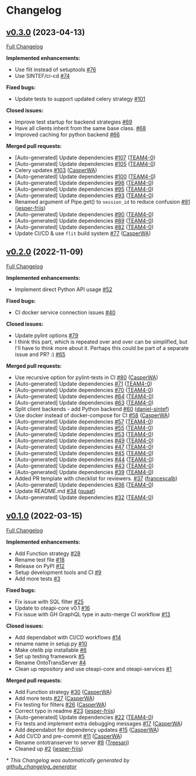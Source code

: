 # Changelog

## [v0.3.0](https://github.com/EMMC-ASBL/otelib/tree/v0.3.0) (2023-04-13)

[Full Changelog](https://github.com/EMMC-ASBL/otelib/compare/v0.2.0...v0.3.0)

**Implemented enhancements:**

- Use flit instead of setuptools [\#76](https://github.com/EMMC-ASBL/otelib/issues/76)
- Use SINTEF/ci-cd [\#74](https://github.com/EMMC-ASBL/otelib/issues/74)

**Fixed bugs:**

- Update tests to support updated celery strategy [\#101](https://github.com/EMMC-ASBL/otelib/issues/101)

**Closed issues:**

- Improve test startup for backend strategies [\#69](https://github.com/EMMC-ASBL/otelib/issues/69)
- Have all clients inherit from the same base class.  [\#68](https://github.com/EMMC-ASBL/otelib/issues/68)
- Improved caching for python backend  [\#66](https://github.com/EMMC-ASBL/otelib/issues/66)

**Merged pull requests:**

- \[Auto-generated\] Update dependencies [\#107](https://github.com/EMMC-ASBL/otelib/pull/107) ([TEAM4-0](https://github.com/TEAM4-0))
- \[Auto-generated\] Update dependencies [\#105](https://github.com/EMMC-ASBL/otelib/pull/105) ([TEAM4-0](https://github.com/TEAM4-0))
- Celery updates [\#103](https://github.com/EMMC-ASBL/otelib/pull/103) ([CasperWA](https://github.com/CasperWA))
- \[Auto-generated\] Update dependencies [\#100](https://github.com/EMMC-ASBL/otelib/pull/100) ([TEAM4-0](https://github.com/TEAM4-0))
- \[Auto-generated\] Update dependencies [\#98](https://github.com/EMMC-ASBL/otelib/pull/98) ([TEAM4-0](https://github.com/TEAM4-0))
- \[Auto-generated\] Update dependencies [\#95](https://github.com/EMMC-ASBL/otelib/pull/95) ([TEAM4-0](https://github.com/TEAM4-0))
- \[Auto-generated\] Update dependencies [\#93](https://github.com/EMMC-ASBL/otelib/pull/93) ([TEAM4-0](https://github.com/TEAM4-0))
- Renamed argument of Pipe.get\(\) to `session_id` to reduce confusion [\#91](https://github.com/EMMC-ASBL/otelib/pull/91) ([jesper-friis](https://github.com/jesper-friis))
- \[Auto-generated\] Update dependencies [\#90](https://github.com/EMMC-ASBL/otelib/pull/90) ([TEAM4-0](https://github.com/TEAM4-0))
- \[Auto-generated\] Update dependencies [\#89](https://github.com/EMMC-ASBL/otelib/pull/89) ([TEAM4-0](https://github.com/TEAM4-0))
- \[Auto-generated\] Update dependencies [\#82](https://github.com/EMMC-ASBL/otelib/pull/82) ([TEAM4-0](https://github.com/TEAM4-0))
- Update CI/CD & use `flit` build system [\#77](https://github.com/EMMC-ASBL/otelib/pull/77) ([CasperWA](https://github.com/CasperWA))

## [v0.2.0](https://github.com/EMMC-ASBL/otelib/tree/v0.2.0) (2022-11-09)

[Full Changelog](https://github.com/EMMC-ASBL/otelib/compare/v0.1.0...v0.2.0)

**Implemented enhancements:**

- Implement direct Python API usage [\#52](https://github.com/EMMC-ASBL/otelib/issues/52)

**Fixed bugs:**

- CI docker service connection issues [\#40](https://github.com/EMMC-ASBL/otelib/issues/40)

**Closed issues:**

- Update pylint options [\#79](https://github.com/EMMC-ASBL/otelib/issues/79)
- I think this part, which is repeated over and over can be simplified, but I'll have to think more about it. Perhaps this could be part of a separate issue and PR? :\) [\#65](https://github.com/EMMC-ASBL/otelib/issues/65)

**Merged pull requests:**

- Use recursive option for pylint-tests in CI [\#80](https://github.com/EMMC-ASBL/otelib/pull/80) ([CasperWA](https://github.com/CasperWA))
- \[Auto-generated\] Update dependencies [\#71](https://github.com/EMMC-ASBL/otelib/pull/71) ([TEAM4-0](https://github.com/TEAM4-0))
- \[Auto-generated\] Update dependencies [\#70](https://github.com/EMMC-ASBL/otelib/pull/70) ([TEAM4-0](https://github.com/TEAM4-0))
- \[Auto-generated\] Update dependencies [\#64](https://github.com/EMMC-ASBL/otelib/pull/64) ([TEAM4-0](https://github.com/TEAM4-0))
- \[Auto-generated\] Update dependencies [\#63](https://github.com/EMMC-ASBL/otelib/pull/63) ([TEAM4-0](https://github.com/TEAM4-0))
- Split client backends - add Python backend [\#60](https://github.com/EMMC-ASBL/otelib/pull/60) ([daniel-sintef](https://github.com/daniel-sintef))
- Use docker instead of docker-compose for CI [\#58](https://github.com/EMMC-ASBL/otelib/pull/58) ([CasperWA](https://github.com/CasperWA))
- \[Auto-generated\] Update dependencies [\#57](https://github.com/EMMC-ASBL/otelib/pull/57) ([TEAM4-0](https://github.com/TEAM4-0))
- \[Auto-generated\] Update dependencies [\#55](https://github.com/EMMC-ASBL/otelib/pull/55) ([TEAM4-0](https://github.com/TEAM4-0))
- \[Auto-generated\] Update dependencies [\#53](https://github.com/EMMC-ASBL/otelib/pull/53) ([TEAM4-0](https://github.com/TEAM4-0))
- \[Auto-generated\] Update dependencies [\#49](https://github.com/EMMC-ASBL/otelib/pull/49) ([TEAM4-0](https://github.com/TEAM4-0))
- \[Auto-generated\] Update dependencies [\#47](https://github.com/EMMC-ASBL/otelib/pull/47) ([TEAM4-0](https://github.com/TEAM4-0))
- \[Auto-generated\] Update dependencies [\#45](https://github.com/EMMC-ASBL/otelib/pull/45) ([TEAM4-0](https://github.com/TEAM4-0))
- \[Auto-generated\] Update dependencies [\#44](https://github.com/EMMC-ASBL/otelib/pull/44) ([TEAM4-0](https://github.com/TEAM4-0))
- \[Auto-generated\] Update dependencies [\#43](https://github.com/EMMC-ASBL/otelib/pull/43) ([TEAM4-0](https://github.com/TEAM4-0))
- \[Auto-generated\] Update dependencies [\#39](https://github.com/EMMC-ASBL/otelib/pull/39) ([TEAM4-0](https://github.com/TEAM4-0))
- Added PR template with checklist for reviewers. [\#37](https://github.com/EMMC-ASBL/otelib/pull/37) ([francescalb](https://github.com/francescalb))
- \[Auto-generated\] Update dependencies [\#36](https://github.com/EMMC-ASBL/otelib/pull/36) ([TEAM4-0](https://github.com/TEAM4-0))
- Update README.md [\#34](https://github.com/EMMC-ASBL/otelib/pull/34) ([quaat](https://github.com/quaat))
- \[Auto-generated\] Update dependencies [\#32](https://github.com/EMMC-ASBL/otelib/pull/32) ([TEAM4-0](https://github.com/TEAM4-0))

## [v0.1.0](https://github.com/EMMC-ASBL/otelib/tree/v0.1.0) (2022-03-15)

[Full Changelog](https://github.com/EMMC-ASBL/otelib/compare/8ff7c18ed6a0eeac9129d57fe0f201f645cce82c...v0.1.0)

**Implemented enhancements:**

- Add Function strategy [\#28](https://github.com/EMMC-ASBL/otelib/issues/28)
- Rename test file [\#18](https://github.com/EMMC-ASBL/otelib/issues/18)
- Release on PyPI [\#12](https://github.com/EMMC-ASBL/otelib/issues/12)
- Setup development tools and CI [\#9](https://github.com/EMMC-ASBL/otelib/issues/9)
- Add more tests [\#3](https://github.com/EMMC-ASBL/otelib/issues/3)

**Fixed bugs:**

- Fix issue with SQL filter [\#25](https://github.com/EMMC-ASBL/otelib/issues/25)
- Update to oteapi-core v0.1 [\#16](https://github.com/EMMC-ASBL/otelib/issues/16)
- Fix issue with GH GraphQL type in auto-merge CI workflow [\#13](https://github.com/EMMC-ASBL/otelib/issues/13)

**Closed issues:**

- Add dependabot with CI/CD workflows [\#14](https://github.com/EMMC-ASBL/otelib/issues/14)
- rename name in setup.py [\#10](https://github.com/EMMC-ASBL/otelib/issues/10)
- Make otelib pip installable [\#6](https://github.com/EMMC-ASBL/otelib/issues/6)
- Set up testing framework [\#5](https://github.com/EMMC-ASBL/otelib/issues/5)
- Rename OntoTransServer [\#4](https://github.com/EMMC-ASBL/otelib/issues/4)
- Clean up repository and use oteapi-core and oteapi-services [\#1](https://github.com/EMMC-ASBL/otelib/issues/1)

**Merged pull requests:**

- Add Function strategy [\#30](https://github.com/EMMC-ASBL/otelib/pull/30) ([CasperWA](https://github.com/CasperWA))
- Add more tests [\#27](https://github.com/EMMC-ASBL/otelib/pull/27) ([CasperWA](https://github.com/CasperWA))
- Fix testing for filters [\#26](https://github.com/EMMC-ASBL/otelib/pull/26) ([CasperWA](https://github.com/CasperWA))
- Correct typo in readme [\#23](https://github.com/EMMC-ASBL/otelib/pull/23) ([jesper-friis](https://github.com/jesper-friis))
- \[Auto-generated\] Update dependencies [\#22](https://github.com/EMMC-ASBL/otelib/pull/22) ([TEAM4-0](https://github.com/TEAM4-0))
- Fix tests and implement extra debugging messages [\#17](https://github.com/EMMC-ASBL/otelib/pull/17) ([CasperWA](https://github.com/CasperWA))
- Add dependabot for dependency updates [\#15](https://github.com/EMMC-ASBL/otelib/pull/15) ([CasperWA](https://github.com/CasperWA))
- Add CI/CD and pre-commit [\#11](https://github.com/EMMC-ASBL/otelib/pull/11) ([CasperWA](https://github.com/CasperWA))
- Rename ontotranserver to server [\#8](https://github.com/EMMC-ASBL/otelib/pull/8) ([Treesarj](https://github.com/Treesarj))
- Cleaned up  [\#2](https://github.com/EMMC-ASBL/otelib/pull/2) ([jesper-friis](https://github.com/jesper-friis))



\* *This Changelog was automatically generated by [github_changelog_generator](https://github.com/github-changelog-generator/github-changelog-generator)*
